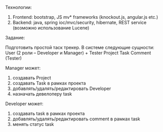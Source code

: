 Технологии:
1) Frontend: bootstrap, JS mv* frameworks (knockout.js, angular.js etc.)
2) Backend: java, spring ioc/mvc/security, hibernate, REST service (возможно использование Lucene)

Задание:

Подготовить простой таск трекер. В системе следующие сущности:
User (2 роли – Developer и Manager) + Tester
Project
Task
Comment
(Tester)

Manager может:

1) создавать Project
2) создавать Task в рамках проекта
3) добавлять/удалять/редактировать Developer
4) назначать девелоперу task

Developer может:

1) создавать task в рамках проекта
2) добавлять/удалять/редактировать comment в рамках task
3) менять статус task
